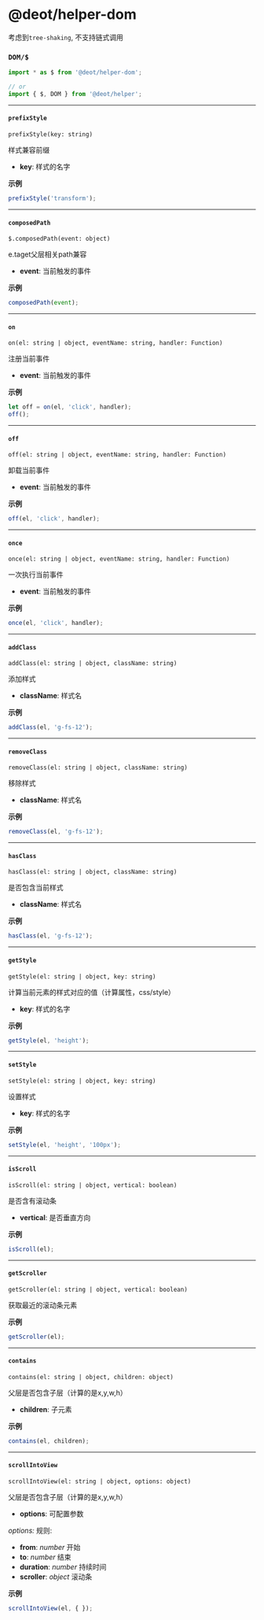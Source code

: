 # @deot/helper-dom

考虑到`tree-shaking`, 不支持链式调用

### `DOM/$` 


```js
import * as $ from '@deot/helper-dom';
```

```js
// or
import { $, DOM } from '@deot/helper';
```

---

#### `prefixStyle`

`prefixStyle(key: string)`

样式兼容前缀

+ **key**: 样式的名字

**示例**
```javascript
prefixStyle('transform');
```

---

#### `composedPath`

`$.composedPath(event: object)`

e.taget父层相关path兼容

+ **event**: 当前触发的事件

**示例**
```javascript
composedPath(event);
```

---

#### `on`

`on(el: string | object, eventName: string, handler: Function)`

注册当前事件

+ **event**: 当前触发的事件

**示例**
```javascript
let off = on(el, 'click', handler);
off();
```

---

#### `off`

`off(el: string | object, eventName: string, handler: Function)`

卸载当前事件

+ **event**: 当前触发的事件

**示例**
```javascript
off(el, 'click', handler);
```

---

#### `once`

`once(el: string | object, eventName: string, handler: Function)`

一次执行当前事件

+ **event**: 当前触发的事件

**示例**
```javascript
once(el, 'click', handler);
```

---

#### `addClass`

`addClass(el: string | object, className: string)`

添加样式

+ **className**: 样式名

**示例**
```javascript
addClass(el, 'g-fs-12');
```

---

#### `removeClass`

`removeClass(el: string | object, className: string)`

移除样式

+ **className**: 样式名

**示例**
```javascript
removeClass(el, 'g-fs-12');
```

---

#### `hasClass`

`hasClass(el: string | object, className: string)`

是否包含当前样式

+ **className**: 样式名

**示例**
```javascript
hasClass(el, 'g-fs-12');
```

---

#### `getStyle`

`getStyle(el: string | object, key: string)`

计算当前元素的样式对应的值（计算属性，css/style）

+ **key**: 样式的名字

**示例**
```javascript
getStyle(el, 'height');
```

---

#### `setStyle`

`setStyle(el: string | object, key: string)`

设置样式

+ **key**: 样式的名字

**示例**
```javascript
setStyle(el, 'height', '100px');
```


---

#### `isScroll`

`isScroll(el: string | object, vertical: boolean)`

是否含有滚动条

+ **vertical**: 是否垂直方向

**示例**
```javascript
isScroll(el);
```

---

#### `getScroller`

`getScroller(el: string | object, vertical: boolean)`

获取最近的滚动条元素

**示例**
```javascript
getScroller(el);
```

---

#### `contains`

`contains(el: string | object, children: object)`

父层是否包含子层（计算的是x,y,w,h）

+ **children**: 子元素

**示例**
```javascript
contains(el, children);
```


---

#### `scrollIntoView`

`scrollIntoView(el: string | object, options: object)`

父层是否包含子层（计算的是x,y,w,h）

+ **options**: 可配置参数

*options:* 规则:
+ **from**: *number* 开始
+ **to**: *number* 结束
+ **duration**: *number* 持续时间
+ **scroller**: *object* 滚动条

**示例**
```javascript
scrollIntoView(el, { });
```

